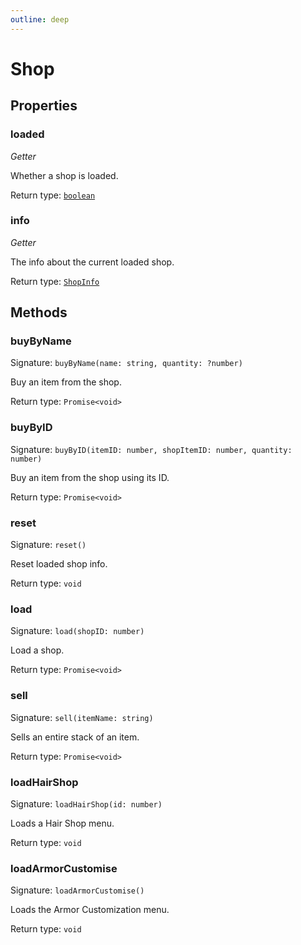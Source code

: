 ```yaml
---
outline: deep
---
```

# Shop



## Properties

### loaded
*Getter*

Whether a shop is loaded.


Return type: <code><a href="https://developer.mozilla.org/en-US/docs/Web/JavaScript/Reference/Global_Objects/Boolean">boolean</a></code>

### info
*Getter*

The info about the current loaded shop.


Return type: <code><a href="/api/typedefs/shopinfo">ShopInfo</a></code>

## Methods

### buyByName
Signature: `buyByName(name: string, quantity: ?number)`

Buy an item from the shop.


Return type: `Promise<void>`

### buyByID
Signature: `buyByID(itemID: number, shopItemID: number, quantity: number)`

Buy an item from the shop using its ID.


Return type: `Promise<void>`

### reset
Signature: `reset()`

Reset loaded shop info.


Return type: `void`

### load
Signature: `load(shopID: number)`

Load a shop.


Return type: `Promise<void>`

### sell
Signature: `sell(itemName: string)`

Sells an entire stack of an item.


Return type: `Promise<void>`

### loadHairShop
Signature: `loadHairShop(id: number)`

Loads a Hair Shop menu.


Return type: `void`

### loadArmorCustomise
Signature: `loadArmorCustomise()`

Loads the Armor Customization menu.


Return type: `void`
